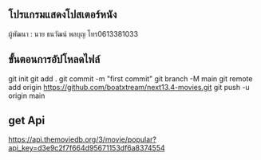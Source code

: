 ## โปรแกรมแสดงโปสเตอร์หนัง
ผู้พัฒนา : นาย ธนวัฒน์ พลบุญ โทร0613381033


## ขั้นตอนการอัปโหลดไฟล์
git init
git add .
git commit -m "first commit"
git branch -M main
git remote add origin https://github.com/boatxtream/next13.4-movies.git
git push -u origin main

## get Api
https://api.themoviedb.org/3/movie/popular?api_key=d3e9c2f7f664d95671153df6a8374554
